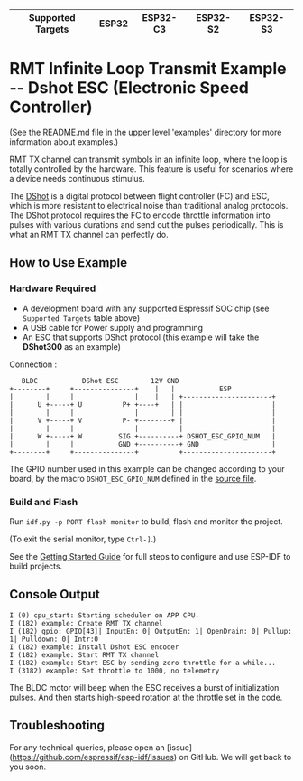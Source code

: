 | Supported Targets | ESP32 | ESP32-C3 | ESP32-S2 | ESP32-S3 |
| ----------------- | ----- | -------- | -------- | -------- |
# RMT Infinite Loop Transmit Example -- Dshot ESC (Electronic Speed Controller)

(See the README.md file in the upper level 'examples' directory for more information about examples.)

RMT TX channel can transmit symbols in an infinite loop, where the loop is totally controlled by the hardware. This feature is useful for scenarios where a device needs continuous stimulus.

The [DShot](https://github.com/betaflight/betaflight/wiki/Dshot) is a digital protocol between flight controller (FC) and ESC, which is more resistant to electrical noise than traditional analog protocols. The DShot protocol requires the FC to encode throttle information into pulses with various durations and send out the pulses periodically. This is what an RMT TX channel can perfectly do.

## How to Use Example

### Hardware Required

* A development board with any supported Espressif SOC chip (see `Supported Targets` table above)
* A USB cable for Power supply and programming
* An ESC that supports DShot protocol (this example will take the **DShot300** as an example)

Connection :

```
   BLDC           DShot ESC        12V GND
+--------+     +---------------+    |   |           ESP
|        |     |               |    |   | +----------------------+
|      U +-----+ U          P+ +----+   | |                      |
|        |     |               |        | |                      |
|      V +-----+ V          P- +--------+ |                      |
|        |     |               |          |                      |
|      W +-----+ W         SIG +----------+ DSHOT_ESC_GPIO_NUM   |
|        |     |           GND +----------+ GND                  |
+--------+     +---------------+          +----------------------+
```

The GPIO number used in this example can be changed according to your board, by the macro `DSHOT_ESC_GPIO_NUM` defined in the [source file](main/dshot_esc_example_main.c).

### Build and Flash

Run `idf.py -p PORT flash monitor` to build, flash and monitor the project.

(To exit the serial monitor, type ``Ctrl-]``.)

See the [Getting Started Guide](https://docs.espressif.com/projects/esp-idf/en/latest/get-started/index.html) for full steps to configure and use ESP-IDF to build projects.

## Console Output

```
I (0) cpu_start: Starting scheduler on APP CPU.
I (182) example: Create RMT TX channel
I (182) gpio: GPIO[43]| InputEn: 0| OutputEn: 1| OpenDrain: 0| Pullup: 1| Pulldown: 0| Intr:0
I (182) example: Install Dshot ESC encoder
I (182) example: Start RMT TX channel
I (182) example: Start ESC by sending zero throttle for a while...
I (3182) example: Set throttle to 1000, no telemetry
```

The BLDC motor will beep when the ESC receives a burst of initialization pulses. And then starts high-speed rotation at the throttle set in the code.

## Troubleshooting

For any technical queries, please open an [issue] (https://github.com/espressif/esp-idf/issues) on GitHub. We will get back to you soon.

